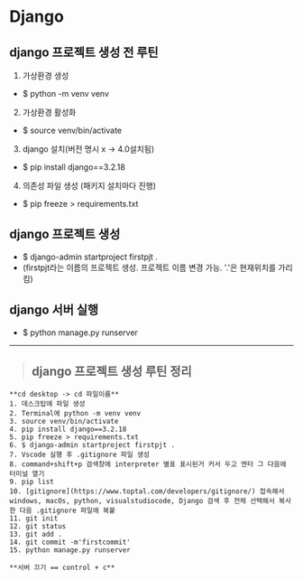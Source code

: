 # Django

## django 프로젝트 생성 전  루틴
1. 가상환경 생성
- $ python -m venv venv

2. 가상환경 활성화
- $ source venv/bin/activate

3. django 설치(버전 명시 x -> 4.0설치됨)
- $ pip install django==3.2.18

4. 의존성 파일 생성 (패키지 설치마다 진행)
- $ pip freeze > requirements.txt

## django 프로젝트 생성
- $ django-admin startproject firstpjt .
- (firstpjt라는 이름의 프로젝트 생성. 프로젝트 이름 변경 가능. '.'은 현재위치를 가리킴)

## django 서버 실행
- $ python manage.py runserver
---

> ## django 프로젝트 생성 루틴 정리
```
**cd desktop -> cd 파일이름**
1. 데스크탑에 파일 생성
2. Terminal에 python -m venv venv
3. source venv/bin/activate
4. pip install django==3.2.18
5. pip freeze > requirements.txt
6. $ django-admin startproject firstpjt .
7. Vscode 실행 후 .gitignore 파일 생성
8. command+shift+p 검색창에 interpreter 별표 표시된거 커서 두고 엔터 그 다음에 터미널 열기
9. pip list
10. [gitignore](https://www.toptal.com/developers/gitignore/) 접속해서 windows, macOs, python, visualstudiocode, Django 검색 후 전체 선택해서 복사한 다음 .gitignore 파일에 복붙
11. git init
12. git status
13. git add .
14. git commit -m'firstcommit'
15. python manage.py runserver

**서버 끄기 == control + c**
```